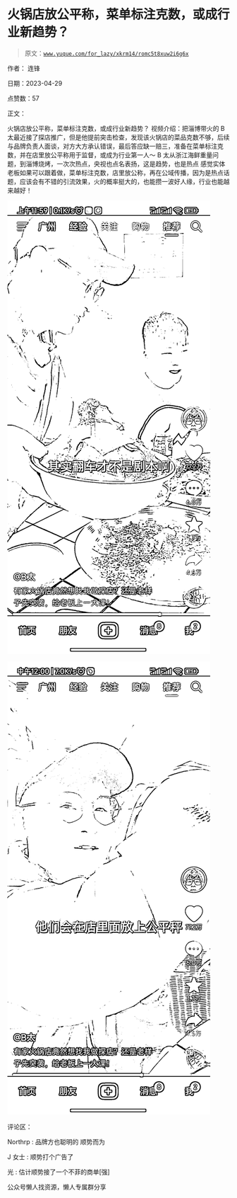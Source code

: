 # 火锅店放公平称，菜单标注克数，或成行业新趋势？

> 原文：[`www.yuque.com/for_lazy/xkrm14/romc5t8xuw2i6g6x`](https://www.yuque.com/for_lazy/xkrm14/romc5t8xuw2i6g6x)



作者： 连锋



日期：2023-04-29



点赞数：57



正文：



火锅店放公平称，菜单标注克数，或成行业新趋势？ 视频介绍：把淄博带火的 B 太最近接了探店推广，但是他提前突击检查，发现该火锅店的菜品克数不够，后续与品牌负责人面谈，对方大方承认错误，最后答应缺一赔三，准备在菜单标注克数，并在店里放公平称用于监督，或成为行业第一人～ B 太从浙江海鲜重量问题，到淄博烧烤，一次次热点，央视也点名表扬，这是趋势，也是热点 感觉实体老板如果可以跟着做，菜单标注克数，店里放公称，再在公域传播，因为是热点话题，应该会有不错的引流效果，火的概率挺大的，也能攒一波好人缘，行业也能越来越好！



![](img/871ec0c65f1ce08f5a597c1a9e0c6fe8.png)



![](img/86e0943e02ca033350b7a107ec6906e0.png)



评论区：



Northrp : 品牌方也聪明的 顺势而为



J 女士 : 顺势打个广告了



光 : 估计顺势接了一个不菲的商单[强]



公众号懒人找资源，懒人专属群分享

